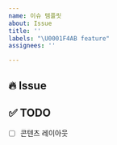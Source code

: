 ```yaml
---
name: 이슈 템플릿
about: Issue
title: ''
labels: "\U0001F4AB feature"
assignees: ''

---
```


## 🔥 Issue


## ✅ TODO
- [ ]  콘텐츠 레이아웃
